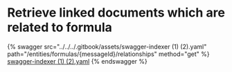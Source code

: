 # Retrieve linked documents which are related to formula

{% swagger src="../../../.gitbook/assets/swagger-indexer (1) (2).yaml" path="/entities/formulas/{messageId}/relationships" method="get" %}
[swagger-indexer (1) (2).yaml](<../../../.gitbook/assets/swagger-indexer (1) (2).yaml>)
{% endswagger %}
